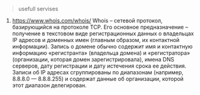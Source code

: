 >usefull servises

1. https://www.whois.com/whois/
Whois – сетевой протокол, базирующийся на протоколе TCP. Его основное предназначение – получение в текстовом виде регистрационных данных о владельцах IP адресов и доменных имен (главным образом, их контактной информации). 
Запись о домене обычно содержит имя и контактную информацию «регистранта» (владельца домена) и «регистратора» (организации, которая домен зарегистрировала), имена DNS серверов, дату регистрации и дату истечения срока ее действия. 
Записи об IP адресах сгруппированы по диапазонам (например, 8.8.8.0 — 8.8.8.255) и содержат данные об организации, которой этот диапазон делегирован.
